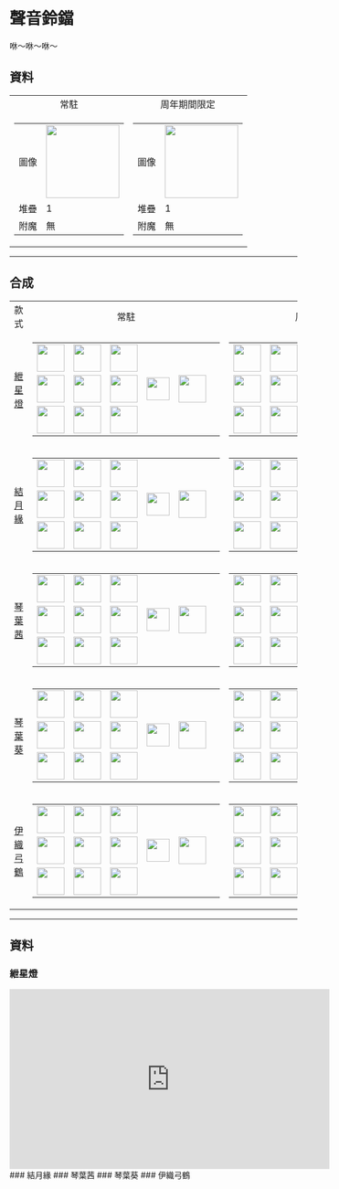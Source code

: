 # 聲音鈴鐺
咻～咻～咻～

## 資料
<table>
    <tr>
        <td align="center">常駐</td>
        <td align="center">周年期間限定</td>
    </tr>
    <tr>
        <td>
            <table>
                <tr><td>圖像</td><td><img src="https://i.imgur.com/V0CIsFZ.png" width="128"/></td></tr>
                <tr><td align="end">堆疊</td><td>1</td></tr>
                <tr><td align="end">附魔</td><td>無</td></tr>
            </table>
        </td>
        <td>
            <table>
                <tr><td>圖像</td><td><img src="https://i.imgur.com/GcZe1DG.png" width="128"/></td></tr>
                <tr><td align="end">堆疊</td><td>1</td></tr>
                <tr><td align="end">附魔</td><td>無</td></tr>
            </table>
        </td>
    </tr>
</table>

---

## 合成
<table>
    <tr>
        <td align="center">款式</td>
        <td align="center">常駐</td>
        <td align="center">周年期間限定</td>
    </tr>
    <tr>
        <td align="center"><a href="#紲星燈">紲星燈</a></td>
        <td>
            <table>
                <tr><td><img src="https://i.imgur.com/65U3Pl9.png" width="48"/></td><td><img src="https://i.imgur.com/65U3Pl9.png" width="48"/></td><td><img src="https://i.imgur.com/65U3Pl9.png" width="48"/></td><td colspan="3"></td></tr>
                <tr><td><img src="https://i.imgur.com/65U3Pl9.png" width="48"/></td><td><img src="https://i.imgur.com/hhnlgTn.png" width="48"/></td><td><img src="https://i.imgur.com/65U3Pl9.png" width="48"/></td><td width="70" align="center"><img src="https://i.imgur.com/VE0KqIE.png" width="40"/></td><td><img src="https://i.imgur.com/V0CIsFZ.png" width="48"/></td><td width="70"></td></tr>
                <tr><td><img src="https://i.imgur.com/65U3Pl9.png" width="48"/></td><td><img src="https://i.imgur.com/65U3Pl9.png" width="48"/></td><td><img src="https://i.imgur.com/65U3Pl9.png" width="48"/></td><td colspan="3"></td></tr>
            </table>
        </td>
        <td>
            <table>
                <tr><td><img src="https://i.imgur.com/Nz7hGwj.png" width="48"/></td><td><img src="https://i.imgur.com/Nz7hGwj.png" width="48"/></td><td><img src="https://i.imgur.com/Nz7hGwj.png" width="48"/></td><td colspan="3"></td></tr>
                <tr><td><img src="https://i.imgur.com/Nz7hGwj.png" width="48"/></td><td><img src="https://i.imgur.com/hhnlgTn.png" width="48"/></td><td><img src="https://i.imgur.com/Nz7hGwj.png" width="48"/></td><td width="70" align="center"><img src="https://i.imgur.com/VE0KqIE.png" width="40"/></td><td><img src="https://i.imgur.com/GcZe1DG.png" width="48"/></td><td width="70"></td></tr>
                <tr><td><img src="https://i.imgur.com/Nz7hGwj.png" width="48"/></td><td><img src="https://i.imgur.com/Nz7hGwj.png" width="48"/></td><td><img src="https://i.imgur.com/Nz7hGwj.png" width="48"/></td><td colspan="3"></td></tr>
            </table>
        </td>
    </tr>
    <tr>
        <td align="center"><a href="#結月緣">結月緣</a></td>
        <td>
            <table>
                <tr><td><img src="https://i.imgur.com/65U3Pl9.png" width="48"/></td><td><img src="https://i.imgur.com/65U3Pl9.png" width="48"/></td><td><img src="https://i.imgur.com/65U3Pl9.png" width="48"/></td><td colspan="3"></td></tr>
                <tr><td><img src="https://i.imgur.com/65U3Pl9.png" width="48"/></td><td><img src="https://i.imgur.com/oy4arVO.png" width="48"/></td><td><img src="https://i.imgur.com/65U3Pl9.png" width="48"/></td><td width="70" align="center"><img src="https://i.imgur.com/VE0KqIE.png" width="40"/></td><td><img src="https://i.imgur.com/V0CIsFZ.png" width="48"/></td><td width="70"></td></tr>
                <tr><td><img src="https://i.imgur.com/65U3Pl9.png" width="48"/></td><td><img src="https://i.imgur.com/65U3Pl9.png" width="48"/></td><td><img src="https://i.imgur.com/65U3Pl9.png" width="48"/></td><td colspan="3"></td></tr>
            </table>
        </td>
        <td>
            <table>
                <tr><td><img src="https://i.imgur.com/Nz7hGwj.png" width="48"/></td><td><img src="https://i.imgur.com/Nz7hGwj.png" width="48"/></td><td><img src="https://i.imgur.com/Nz7hGwj.png" width="48"/></td><td colspan="3"></td></tr>
                <tr><td><img src="https://i.imgur.com/Nz7hGwj.png" width="48"/></td><td><img src="https://i.imgur.com/oy4arVO.png" width="48"/></td><td><img src="https://i.imgur.com/Nz7hGwj.png" width="48"/></td><td width="70" align="center"><img src="https://i.imgur.com/VE0KqIE.png" width="40"/></td><td><img src="https://i.imgur.com/GcZe1DG.png" width="48"/></td><td width="70"></td></tr>
                <tr><td><img src="https://i.imgur.com/Nz7hGwj.png" width="48"/></td><td><img src="https://i.imgur.com/Nz7hGwj.png" width="48"/></td><td><img src="https://i.imgur.com/Nz7hGwj.png" width="48"/></td><td colspan="3"></td></tr>
            </table>
        </td>
    </tr>
    <tr>
        <td align="center"><a href="#琴葉茜">琴葉茜</a></td>
        <td>
            <table>
                <tr><td><img src="https://i.imgur.com/65U3Pl9.png" width="48"/></td><td><img src="https://i.imgur.com/65U3Pl9.png" width="48"/></td><td><img src="https://i.imgur.com/65U3Pl9.png" width="48"/></td><td colspan="3"></td></tr>
                <tr><td><img src="https://i.imgur.com/65U3Pl9.png" width="48"/></td><td><img src="https://i.imgur.com/2zBzrvI.png" width="48"/></td><td><img src="https://i.imgur.com/65U3Pl9.png" width="48"/></td><td width="70" align="center"><img src="https://i.imgur.com/VE0KqIE.png" width="40"/></td><td><img src="https://i.imgur.com/V0CIsFZ.png" width="48"/></td><td width="70"></td></tr>
                <tr><td><img src="https://i.imgur.com/65U3Pl9.png" width="48"/></td><td><img src="https://i.imgur.com/65U3Pl9.png" width="48"/></td><td><img src="https://i.imgur.com/65U3Pl9.png" width="48"/></td><td colspan="3"></td></tr>
            </table>
        </td>
        <td>
            <table>
                <tr><td><img src="https://i.imgur.com/Nz7hGwj.png" width="48"/></td><td><img src="https://i.imgur.com/Nz7hGwj.png" width="48"/></td><td><img src="https://i.imgur.com/Nz7hGwj.png" width="48"/></td><td colspan="3"></td></tr>
                <tr><td><img src="https://i.imgur.com/Nz7hGwj.png" width="48"/></td><td><img src="https://i.imgur.com/2zBzrvI.png" width="48"/></td><td><img src="https://i.imgur.com/Nz7hGwj.png" width="48"/></td><td width="70" align="center"><img src="https://i.imgur.com/VE0KqIE.png" width="40"/></td><td><img src="https://i.imgur.com/GcZe1DG.png" width="48"/></td><td width="70"></td></tr>
                <tr><td><img src="https://i.imgur.com/Nz7hGwj.png" width="48"/></td><td><img src="https://i.imgur.com/Nz7hGwj.png" width="48"/></td><td><img src="https://i.imgur.com/Nz7hGwj.png" width="48"/></td><td colspan="3"></td></tr>
            </table>
        </td>
    </tr>
    <tr>
        <td align="center"><a href="#琴葉葵">琴葉葵</a></td>
        <td>
            <table>
                <tr><td><img src="https://i.imgur.com/65U3Pl9.png" width="48"/></td><td><img src="https://i.imgur.com/65U3Pl9.png" width="48"/></td><td><img src="https://i.imgur.com/65U3Pl9.png" width="48"/></td><td colspan="3"></td></tr>
                <tr><td><img src="https://i.imgur.com/65U3Pl9.png" width="48"/></td><td><img src="https://i.imgur.com/tdDZdWW.png" width="48"/></td><td><img src="https://i.imgur.com/65U3Pl9.png" width="48"/></td><td width="70" align="center"><img src="https://i.imgur.com/VE0KqIE.png" width="40"/></td><td><img src="https://i.imgur.com/V0CIsFZ.png" width="48"/></td><td width="70"></td></tr>
                <tr><td><img src="https://i.imgur.com/65U3Pl9.png" width="48"/></td><td><img src="https://i.imgur.com/65U3Pl9.png" width="48"/></td><td><img src="https://i.imgur.com/65U3Pl9.png" width="48"/></td><td colspan="3"></td></tr>
            </table>
        </td>
        <td>
            <table>
                <tr><td><img src="https://i.imgur.com/Nz7hGwj.png" width="48"/></td><td><img src="https://i.imgur.com/Nz7hGwj.png" width="48"/></td><td><img src="https://i.imgur.com/Nz7hGwj.png" width="48"/></td><td colspan="3"></td></tr>
                <tr><td><img src="https://i.imgur.com/Nz7hGwj.png" width="48"/></td><td><img src="https://i.imgur.com/tdDZdWW.png" width="48"/></td><td><img src="https://i.imgur.com/Nz7hGwj.png" width="48"/></td><td width="70" align="center"><img src="https://i.imgur.com/VE0KqIE.png" width="40"/></td><td><img src="https://i.imgur.com/GcZe1DG.png" width="48"/></td><td width="70"></td></tr>
                <tr><td><img src="https://i.imgur.com/Nz7hGwj.png" width="48"/></td><td><img src="https://i.imgur.com/Nz7hGwj.png" width="48"/></td><td><img src="https://i.imgur.com/Nz7hGwj.png" width="48"/></td><td colspan="3"></td></tr>
            </table>
        </td>
    </tr>
    <tr>
        <td align="center"><a href="#伊織弓鶴">伊織弓鶴</a></td>
        <td>
            <table>
                <tr><td><img src="https://i.imgur.com/65U3Pl9.png" width="48"/></td><td><img src="https://i.imgur.com/65U3Pl9.png" width="48"/></td><td><img src="https://i.imgur.com/65U3Pl9.png" width="48"/></td><td colspan="3"></td></tr>
                <tr><td><img src="https://i.imgur.com/65U3Pl9.png" width="48"/></td><td><img src="https://i.imgur.com/coNUdm3.png" width="48"/></td><td><img src="https://i.imgur.com/65U3Pl9.png" width="48"/></td><td width="70" align="center"><img src="https://i.imgur.com/VE0KqIE.png" width="40"/></td><td><img src="https://i.imgur.com/V0CIsFZ.png" width="48"/></td><td width="70"></td></tr>
                <tr><td><img src="https://i.imgur.com/65U3Pl9.png" width="48"/></td><td><img src="https://i.imgur.com/65U3Pl9.png" width="48"/></td><td><img src="https://i.imgur.com/65U3Pl9.png" width="48"/></td><td colspan="3"></td></tr>
            </table>
        </td>
        <td>
            <table>
                <tr><td><img src="https://i.imgur.com/Nz7hGwj.png" width="48"/></td><td><img src="https://i.imgur.com/Nz7hGwj.png" width="48"/></td><td><img src="https://i.imgur.com/Nz7hGwj.png" width="48"/></td><td colspan="3"></td></tr>
                <tr><td><img src="https://i.imgur.com/Nz7hGwj.png" width="48"/></td><td><img src="https://i.imgur.com/coNUdm3.png" width="48"/></td><td><img src="https://i.imgur.com/Nz7hGwj.png" width="48"/></td><td width="70" align="center"><img src="https://i.imgur.com/VE0KqIE.png" width="40"/></td><td><img src="https://i.imgur.com/GcZe1DG.png" width="48"/></td><td width="70"></td></tr>
                <tr><td><img src="https://i.imgur.com/Nz7hGwj.png" width="48"/></td><td><img src="https://i.imgur.com/Nz7hGwj.png" width="48"/></td><td><img src="https://i.imgur.com/Nz7hGwj.png" width="48"/></td><td colspan="3"></td></tr>
            </table>
        </td>
    </tr>
</table>

---

## 資料
### 紲星燈
<iframe width="560" height="315" src="https://www.youtube.com/embed/Jks-9xm0vTU?controls=0" title="YouTube video player" frameborder="0" allow="accelerometer; autoplay; clipboard-write; encrypted-media; gyroscope; picture-in-picture" allowfullscreen></iframe>
### 結月緣
### 琴葉茜
### 琴葉葵
### 伊織弓鶴